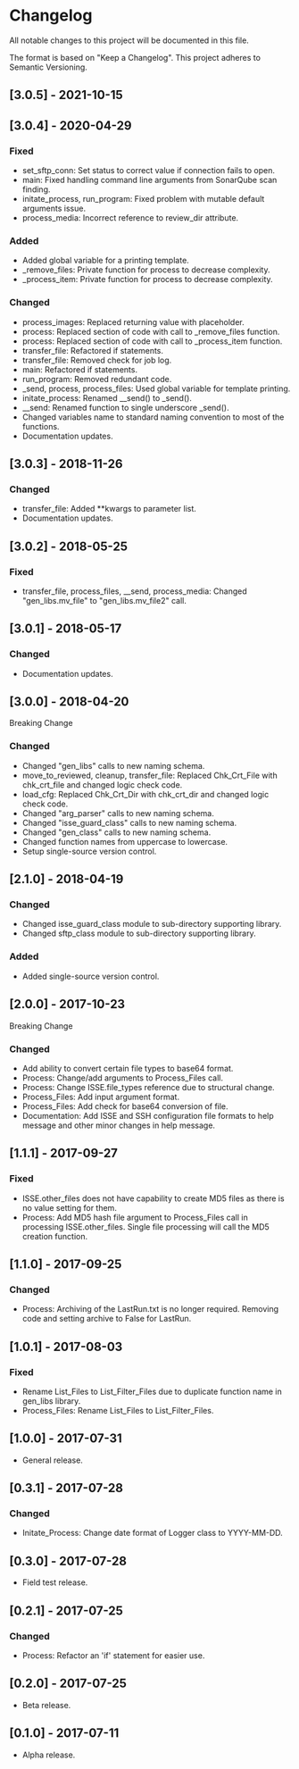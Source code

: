 # Changelog
All notable changes to this project will be documented in this file.

The format is based on "Keep a Changelog".  This project adheres to Semantic Versioning.


## [3.0.5] - 2021-10-15


## [3.0.4] - 2020-04-29
### Fixed
- set_sftp_conn:  Set status to correct value if connection fails to open.
- main:  Fixed handling command line arguments from SonarQube scan finding.
- initate_process, run_program:  Fixed problem with mutable default arguments issue.
- process_media:  Incorrect reference to review_dir attribute.

### Added
- Added global variable for a printing template.
- \_remove_files:  Private function for process to decrease complexity.
- \_process_item:  Private function for process to decrease complexity.

### Changed
- process_images:  Replaced returning value with placeholder.
- process:  Replaced section of code with call to \_remove_files function.
- process:  Replaced section of code with call to \_process_item function.
- transfer_file:  Refactored if statements.
- transfer_file:  Removed check for job log.
- main:  Refactored if statements.
- run_program:  Removed redundant code.
- \_send, process, process_files:  Used global variable for template printing.
- initate_process:  Renamed \_\_send() to \_send().
- \_\_send:  Renamed function to single underscore \_send().
- Changed variables name to standard naming convention to most of the functions.
- Documentation updates.


## [3.0.3] - 2018-11-26
### Changed
- transfer_file: Added \*\*kwargs to parameter list.
- Documentation updates.


## [3.0.2] - 2018-05-25
### Fixed
- transfer_file, process_files, \_\_send, process_media:  Changed "gen_libs.mv_file" to "gen_libs.mv_file2" call.


## [3.0.1] - 2018-05-17
### Changed
- Documentation updates.


## [3.0.0] - 2018-04-20
Breaking Change

### Changed
- Changed "gen_libs" calls to new naming schema.
- move_to_reviewed, cleanup, transfer_file:  Replaced Chk_Crt_File with chk_crt_file and changed logic check code.
- load_cfg:  Replaced Chk_Crt_Dir with chk_crt_dir and changed logic check code.
- Changed "arg_parser" calls to new naming schema.
- Changed "isse_guard_class" calls to new naming schema.
- Changed "gen_class" calls to new naming schema.
- Changed function names from uppercase to lowercase.
- Setup single-source version control.


## [2.1.0] - 2018-04-19
### Changed
- Changed isse_guard_class module to sub-directory supporting library.
- Changed sftp_class module to sub-directory supporting library.

### Added
- Added single-source version control.


## [2.0.0] - 2017-10-23
Breaking Change

### Changed
- Add ability to convert certain file types to base64 format.
- Process:  Change/add arguments to Process_Files call.
- Process:  Change ISSE.file_types reference due to structural change.
- Process_Files:  Add input argument format.
- Process_Files:  Add check for base64 conversion of file.
- Documentation:  Add ISSE and SSH configuration file formats to help message and other minor changes in help message.


## [1.1.1] - 2017-09-27
### Fixed
- ISSE.other_files does not have capability to create MD5 files as there is no value setting for them.
- Process:  Add MD5 hash file argument to Process_Files call in processing ISSE.other_files.  Single file processing will call the MD5 creation function.


## [1.1.0] - 2017-09-25
### Changed
- Process:  Archiving of the LastRun.txt is no longer required.  Removing code and setting archive to False for LastRun.


## [1.0.1] - 2017-08-03
### Fixed
- Rename List_Files to List_Filter_Files due to duplicate function name in gen_libs library.
- Process_Files:  Rename List_Files to List_Filter_Files.


## [1.0.0] - 2017-07-31
- General release.


## [0.3.1] - 2017-07-28
### Changed
- Initate_Process:  Change date format of Logger class to YYYY-MM-DD.


## [0.3.0] - 2017-07-28
- Field test release.


## [0.2.1] - 2017-07-25
### Changed
- Process:  Refactor an 'if' statement for easier use.


## [0.2.0] - 2017-07-25
- Beta release.


## [0.1.0] - 2017-07-11
- Alpha release.

